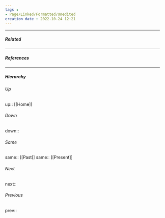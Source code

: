 ```yaml
---
tags :
- Page/Linked/Formatted/Unedited
creation date : 2022-10-24 12:21 
---
```




---
##### Related


---
##### References


---
##### Hierarchy
###### Up
up:: [[Home]]
###### Down
down:: 
###### Same
same:: [[Past]]
same:: [[Present]]
###### Next
next:: 
###### Previous
prev:: 